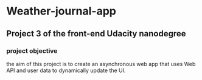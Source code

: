 # Weather-journal-app
## Project 3 of the front-end Udacity nanodegree
### project objective
the aim of this project is to create an asynchronous web app that uses Web API and user data to dynamically update the UI. 
